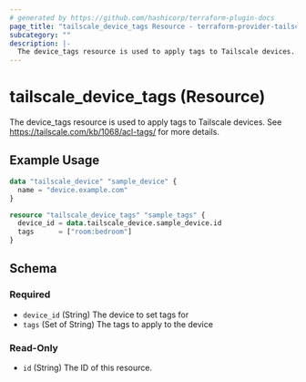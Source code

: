 ```yaml
---
# generated by https://github.com/hashicorp/terraform-plugin-docs
page_title: "tailscale_device_tags Resource - terraform-provider-tailscale"
subcategory: ""
description: |-
  The device_tags resource is used to apply tags to Tailscale devices. See https://tailscale.com/kb/1068/acl-tags/ for more details.
---
```


# tailscale_device_tags (Resource)

The device_tags resource is used to apply tags to Tailscale devices. See https://tailscale.com/kb/1068/acl-tags/ for more details.

## Example Usage

```terraform
data "tailscale_device" "sample_device" {
  name = "device.example.com"
}

resource "tailscale_device_tags" "sample_tags" {
  device_id = data.tailscale_device.sample_device.id
  tags      = ["room:bedroom"]
}
```

<!-- schema generated by tfplugindocs -->
## Schema

### Required

- `device_id` (String) The device to set tags for
- `tags` (Set of String) The tags to apply to the device

### Read-Only

- `id` (String) The ID of this resource.
